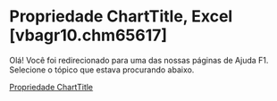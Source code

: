 
# Propriedade ChartTitle, Excel [vbagr10.chm65617]

Olá! Você foi redirecionado para uma das nossas páginas de Ajuda F1. Selecione o tópico que estava procurando abaixo.

[Propriedade ChartTitle](http://msdn.microsoft.com/library/736a91ad-a2ef-82c4-33b7-85c5ff78ae08%28Office.15%29.aspx)
